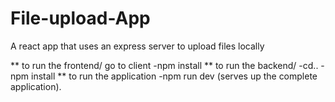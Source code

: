 # File-upload-App
A react app that uses an express server to upload files locally

**
to run the frontend/ 
go to client -npm install 
**
to run the backend/
-cd..
-npm install 
**
to run the application 
-npm run dev (serves up the complete application).


